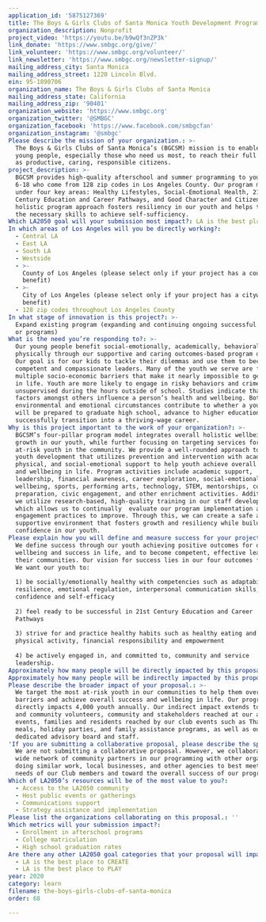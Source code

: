 ```yaml
---
application_id: '5875127369'
title: The Boys & Girls Clubs of Santa Monica Youth Development Programs
organization_description: Nonprofit
project_video: 'https://youtu.be/b9wQf3nZP3k'
link_donate: 'https://www.smbgc.org/give/'
link_volunteer: 'https://www.smbgc.org/volunteer/'
link_newsletter: 'https://www.smbgc.org/newsletter-signup/'
mailing_address_city: Santa Monica
mailing_address_street: 1220 Lincoln Blvd.
ein: 95-1890706
organization_name: The Boys & Girls Clubs of Santa Monica
mailing_address_state: California
mailing_address_zip: '90401'
organization_website: 'https://www.smbgc.org'
organization_twitter: '@SMBGC'
organization_facebook: 'https://www.facebook.com/smbgcfan'
organization_instagram: '@smbgc'
Please describe the mission of your organization.: >-
  The Boys & Girls Clubs of Santa Monica’s (BGCSM) mission is to enable all
  young people, especially those who need us most, to reach their full potential
  as productive, caring, responsible citizens.  
project_description: >-
  BGCSM provides high-quality afterschool and summer programming to youth ages
  6-18 who come from 128 zip codes in Los Angeles County. Our program model fits
  under four key areas: Healthy Lifestyles, Social-Emotional Health, 21st
  Century Education and Career Pathways, and Good Character and Citizenship. Our
  holistic program approach fosters resiliency in our youth and helps them build
  the necessary skills to achieve self-sufficiency.
Which LA2050 goal will your submission most impact?: LA is the best place to LEARN
In which areas of Los Angeles will you be directly working?:
  - Central LA
  - East LA
  - South LA
  - Westside
  - >-
    County of Los Angeles (please select only if your project has a countywide
    benefit)
  - >-
    City of Los Angeles (please select only if your project has a citywide
    benefit)
  - 128 zip codes throughout Los Angeles County
In what stage of innovation is this project?: >-
  Expand existing program (expanding and continuing ongoing successful projects
  or programs)
What is the need you’re responding to?: >-
  Our young people benefit social-emotionally, academically, behaviorally, and
  physically through our supportive and caring outcomes-based program design.
  Our goal is for our kids to tackle their dilemmas and use them to become
  competent and compassionate leaders. Many of the youth we serve are facing
  multiple socio-economic barriers that make it nearly impossible to get ahead
  in life. Youth are more likely to engage in risky behaviors and crime when
  unsupervised during the hours outside of school. Studies indicate that these
  factors amongst others influence a person’s health and wellbeing. Both
  environmental and emotional circumstances contribute to whether a young person
  will be prepared to graduate high school, advance to higher education, and
  successfully transition into a thriving-wage career.  
Why is this project important to the work of your organization?: >-
  BGCSM’s four-pillar program model integrates overall holistic wellbeing and
  growth in our youth, while further focusing on targeting services for our most
  at-risk youth in the community. We provide a well-rounded approach toward
  youth development that utilizes prevention and intervention with academic,
  physical, and social-emotional support to help youth achieve overall success
  and wellbeing in life. Program activities include academic support,
  leadership, financial awareness, career exploration, social-emotional
  wellbeing, sports, performing arts, technology, STEM, mentorships, college
  preparation, civic engagement, and other enrichment activities. Additionally,
  we utilize research-based, high-quality training in our staff development,
  which allows us to continually  evaluate our program implementation and youth
  engagement practices to improve. Through this, we can create a safe and
  supportive environment that fosters growth and resiliency while building
  confidence in our youth.
Please explain how you will define and measure success for your project.: >-
  We define success through our youth achieving positive outcomes for overall
  wellbeing and success in life, and to become competent, effective leaders in
  their communities. Our vision for success lies in our four outcomes for youth.
  We want our youth to: 
   
  1) be socially/emotionally healthy with competencies such as adaptability,
  resilience, emotional regulation, interpersonal communication skills,
  confidence and self-efficacy   
   
  2) feel ready to be successful in 21st Century Education and Career
  Pathways   
   
  3) strive for and practice healthy habits such as healthy eating and regular
  physical activity, financial responsibility and empowerment   
   
  4) be actively engaged in, and committed to, community and service
  leadership.   
Approximately how many people will be directly impacted by this proposal?: '4000'
Approximately how many people will be indirectly impacted by this proposal?: '14500'
Please describe the broader impact of your proposal.: >-
  We target the most at-risk youth in our communities to help them overcome
  barriers and achieve overall success and wellbeing in life. Our programming
  directly impacts 4,000 youth annually. Our indirect impact extends to our teen
  and community volunteers, community and stakeholders reached at our annual
  events, families and residents reached by our club events such as Thanksgiving
  meals, holiday parties, and family assistance programs, as well as our
  dedicated advisory board and staff. 
'If you are submitting a collaborative proposal, please describe the specific role of partner organizations in the project.': >-
  We are not submitting a collaborative proposal. However, we collaborate with a
  wide network of community partners in our programming with other organizations
  doing similar work, local businesses, and other agencies to best meet the
  needs of our Club members and toward the overall success of our programs.
Which of LA2050’s resources will be of the most value to you?:
  - Access to the LA2050 community
  - Host public events or gatherings
  - Communications support
  - Strategy assistance and implementation
Please list the organizations collaborating on this proposal.: ''
Which metrics will your submission impact?:
  - Enrollment in afterschool programs
  - College matriculation
  - High school graduation rates
Are there any other LA2050 goal categories that your proposal will impact?:
  - LA is the best place to CREATE
  - LA is the best place to PLAY
year: 2020
category: learn
filename: the-boys-girls-clubs-of-santa-monica
order: 68

---
```

